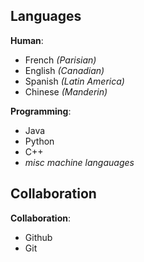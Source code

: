 ## Languages

**Human**: 
  - French _(Parisian)_
  - English _(Canadian)_
  - Spanish _(Latin America)_
  - Chinese _(Manderin)_

**Programming**: 
  - Java
  - Python
  - C++
  - _misc machine langauages_

## Collaboration

**Collaboration**:
  - Github
  - Git
 
